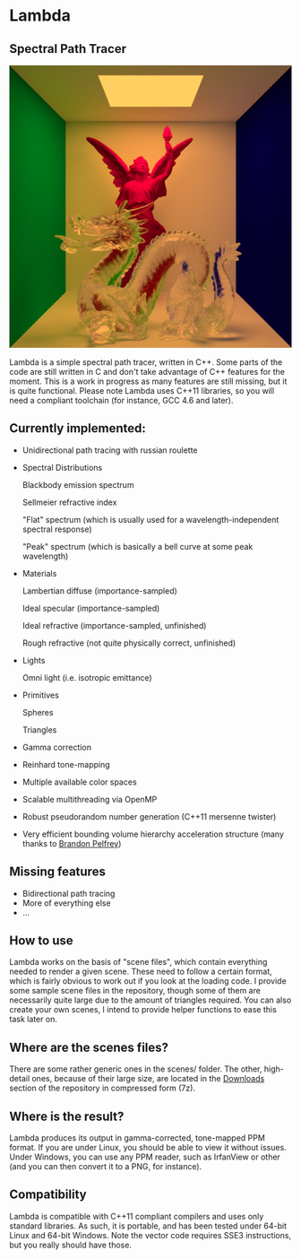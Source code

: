 Lambda
==============

Spectral Path Tracer
--------------

<p align="center">
<img src="https://github.com/TomCrypto/Lambda/blob/master/render/frosted_dragon.png?raw=true" alt="Frosted Glass Dragon"/>
</p>

Lambda is a simple spectral path tracer, written in C++. Some parts of the code are still written in C and don't take advantage of C++ features for the moment. This is a work in progress as many features are still missing, but it is quite functional. Please note Lambda uses C++11 libraries, so you will need a compliant toolchain (for instance, GCC 4.6 and later).

## Currently implemented:

- Unidirectional path tracing with russian roulette
- Spectral Distributions

    Blackbody emission spectrum

    Sellmeier refractive index

    "Flat" spectrum (which is usually used for a wavelength-independent spectral response)

    "Peak" spectrum (which is basically a bell curve at some peak wavelength)

- Materials

    Lambertian diffuse (importance-sampled)

    Ideal specular (importance-sampled)

    Ideal refractive (importance-sampled, unfinished)

    Rough refractive (not quite physically correct, unfinished)

- Lights

    Omni light (i.e. isotropic emittance)

- Primitives

    Spheres

    Triangles

- Gamma correction
- Reinhard tone-mapping
- Multiple available color spaces
- Scalable multithreading via OpenMP
- Robust pseudorandom number generation (C++11 mersenne twister)
- Very efficient bounding volume hierarchy acceleration structure (many thanks to [Brandon Pelfrey](https://github.com/brandonpelfrey))

## Missing features

- Bidirectional path tracing
- More of everything else
- ...

## How to use

Lambda works on the basis of "scene files", which contain everything needed to render a given scene. These need to follow a certain format, which is fairly obvious to work out if you look at the loading code. I provide some sample scene files in the repository, though some of them are necessarily quite large due to the amount of triangles required. You can also create your own scenes, I intend to provide helper functions to ease this task later on.

## Where are the scenes files?

There are some rather generic ones in the scenes/ folder. The other, high-detail ones, because of their large size, are located in the [Downloads](https://github.com/TomCrypto/Lambda/downloads) section of the repository in compressed form (7z).

## Where is the result?

Lambda produces its output in gamma-corrected, tone-mapped PPM format. If you are under Linux, you should be able to view it without issues. Under Windows, you can use any PPM reader, such as IrfanView or other (and you can then convert it to a PNG, for instance).

## Compatibility

Lambda is compatible with C++11 compliant compilers and uses only standard libraries. As such, it is portable, and has been tested under 64-bit Linux and 64-bit Windows. Note the vector code requires SSE3 instructions, but you really should have those.
